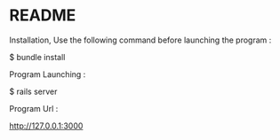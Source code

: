 # README

Installation, Use the following command before launching the program :

$ bundle install

Program Launching :

$ rails server

Program Url :

http://127.0.0.1:3000
